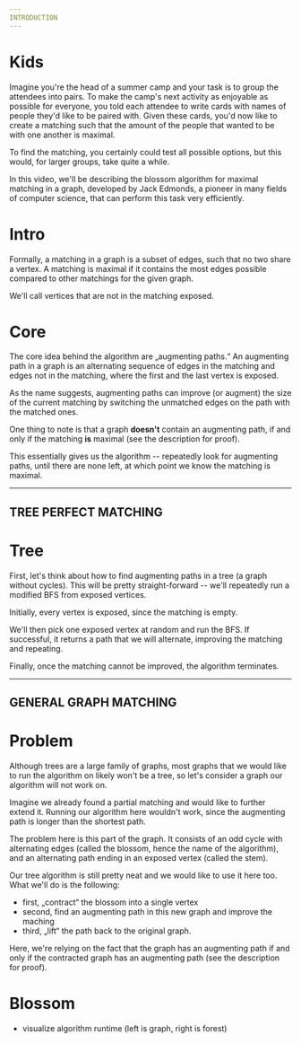 ```yaml
---
INTRODUCTION
---
```


# Kids
Imagine you're the head of a summer camp and your task is to group the attendees into pairs. To make the camp's next activity as enjoyable as possible for everyone, you told each attendee to write cards with names of people they'd like to be paired with. Given these cards, you'd now like to create a matching such that the amount of the people that wanted to be with one another is maximal.

To find the matching, you certainly could test all possible options, but this would, for larger groups, take quite a while.

In this video, we'll be describing the blossom algorithm for maximal matching in a graph, developed by Jack Edmonds, a pioneer in many fields of computer science, that can perform this task very efficiently.

# Intro
Formally, a matching in a graph is a subset of edges, such that no two share a vertex. A matching is maximal if it contains the most edges possible compared to other matchings for the given graph.

We'll call vertices that are not in the matching exposed.

# Core
The core idea behind the algorithm are „augmenting paths.“ An augmenting path in a graph is an alternating sequence of edges in the matching and edges not in the matching, where the first and the last vertex is exposed.

As the name suggests, augmenting paths can improve (or augment) the size of the current matching by switching the unmatched edges on the path with the matched ones.

One thing to note is that a graph **doesn't** contain an augmenting path, if and only if the matching **is** maximal (see the description for proof).

This essentially gives us the algorithm -- repeatedly look for augmenting paths, until there are none left, at which point we know the matching is maximal.

---
TREE PERFECT MATCHING
---

# Tree
First, let's think about how to find augmenting paths in a tree (a graph without cycles). This will be pretty straight-forward -- we'll repeatedly run a modified BFS from exposed vertices.

Initially, every vertex is exposed, since the matching is empty.

We'll then pick one exposed vertex at random and run the BFS. If successful, it returns a path that we will alternate, improving the matching and repeating.

Finally, once the matching cannot be improved, the algorithm terminates.

---
GENERAL GRAPH MATCHING
---

# Problem
Although trees are a large family of graphs, most graphs that we would like to run the algorithm on likely won't be a tree, so let's consider a graph our algorithm will not work on.

Imagine we already found a partial matching and would like to further extend it. Running our algorithm here wouldn't work, since the augmenting path is longer than the shortest path.

The problem here is this part of the graph. It consists of an odd cycle with alternating edges  (called the blossom, hence the name of the algorithm), and an alternating path ending in an exposed vertex (called the stem).

Our tree algorithm is still pretty neat and we would like to use it here too. What we'll do is the following:
- first, „contract“ the blossom into a single vertex
- second, find an augmenting path in this new graph and improve the maching
- third, „lift“ the path back to the original graph.

Here, we're relying on the fact that the graph has an augmenting path if and only if the contracted graph has an augmenting path (see the description for proof).

# Blossom
- visualize algorithm runtime (left is graph, right is forest)
